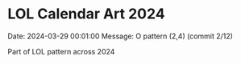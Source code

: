 # LOL Calendar Art 2024

Date: 2024-03-29 00:01:00
Message: O pattern (2,4) (commit 2/12)

Part of LOL pattern across 2024
